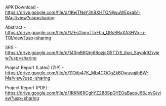 APK Download - https://drive.google.com/file/d/1KejTNeY3hBXHTQNIjwuWEpxqb1-BAulI/view?usp=sharing




Abstract - https://drive.google.com/file/d/1ZEsGiqmTTxFhu_QRcBBxXA3HVx-u-TOI/view?usp=sharing




SRS - https://drive.google.com/file/d/143mB6Qtg66ozjcG5TZrS_6un_Sayok9Z/view?usp=sharing




Project Report (Latex) (ZIP) - https://drive.google.com/file/d/11Oitb47K_Mb4COCgZkBOwuvqjihBW-Ma/view?usp=sharing




Project Report (PDF) - https://drive.google.com/file/d/1RKN61ICghYZ288SpGYEOaBaooJ66JpvG/view?usp=sharing
